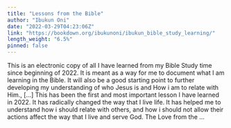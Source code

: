 ```yaml
---
title: "Lessons from the Bible"
author: "Ibukun Oni"
date: "2022-03-29T04:23:06Z"
link: "https://bookdown.org/ibukunoni/ibukun_bible_study_learning/"
length_weight: "6.5%"
pinned: false
---
```


This is an electronic copy of all I have learned from my Bible Study time since beginning of 2022. It is meant as a way for me to document what I am learning in the Bible. It will also be a good starting point to further developing my understanding of who Jesus is and How i am to relate with Him., [...] This has been the first and most important lesson I have learned in 2022. It has radically changed the way that I live life. It has helped me to understand how i should relate with others, and how i should not allow their actions affect the way that I live and serve God. The Love from the ...
